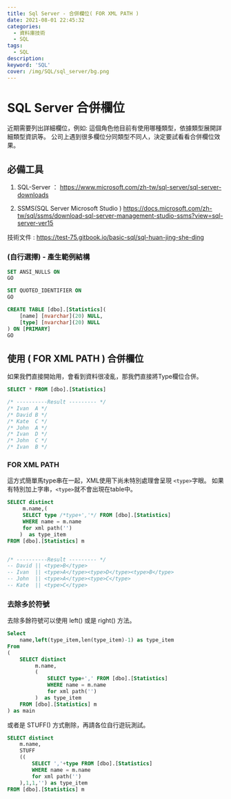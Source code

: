```yaml
---
title: Sql Server - 合併欄位( FOR XML PATH )
date: 2021-08-01 22:45:32
categories:
  - 資料庫技術
  - SQL
tags: 
  - SQL
description:
keyword: 'SQL'
cover: /img/SQL/sql_server/bg.png
---
```


# SQL Server 合併欄位
近期需要列出詳細欄位，例如: 這個角色他目前有使用哪種類型，依據類型展開詳細類型資訊等。
公司上遇到很多欄位分同類型不同人，決定要試看看合併欄位效果。

## 必備工具
1. SQL-Server ：
https://www.microsoft.com/zh-tw/sql-server/sql-server-downloads

2. SSMS(SQL Server Microsoft Studio )
https://docs.microsoft.com/zh-tw/sql/ssms/download-sql-server-management-studio-ssms?view=sql-server-ver15

技術文件 : https://test-75.gitbook.io/basic-sql/sql-huan-jing-she-ding

### (自行選擇) - 產生範例結構
```SQL
SET ANSI_NULLS ON
GO

SET QUOTED_IDENTIFIER ON
GO

CREATE TABLE [dbo].[Statistics](
	[name] [nvarchar](20) NULL,
	[type] [nvarchar](20) NULL
) ON [PRIMARY]
GO
```

##  使用 ( FOR XML PATH ) 合併欄位
如果我們直接開始用，會看到資料很凌亂，那我們直接將Type欄位合併。
```SQL
SELECT * FROM [dbo].[Statistics]

/* ----------Result --------- */
/* Ivan	 A */
/* David B */
/* Kate	 C */
/* John	 A */
/* Ivan	 D */
/* John	 C */
/* Ivan	 B */
```

### FOR XML PATH 
這方式簡單馬type串在一起，XML使用下尚未特別處理會呈現 ```<type>```字眼。
如果有特別加上字串，```<type>```就不會出現在table中。
```SQL
SELECT distinct 
	 m.name,(
	 SELECT type /*type+','*/ FROM [dbo].[Statistics]
	 WHERE name = m.name
	 for xml path('')
	)  as type_item
FROM [dbo].[Statistics] m


/* ----------Result --------- */
-- David || <type>B</type>
-- Ivan	 || <type>A</type><type>D</type><type>B</type>
-- John  || <type>A</type><type>C</type>
-- Kate	 || <type>C</type>
```

### 去除多於符號
去除多餘符號可以使用 left() 或是 right() 方法。

```SQL
Select 
	name,left(type_item,len(type_item)-1) as type_item
From
(
	SELECT distinct 
		 m.name,
		 (
			 SELECT type+',' FROM [dbo].[Statistics]
			 WHERE name = m.name
			 for xml path('')
		 )  as type_item
	FROM [dbo].[Statistics] m
) as main

```

或者是 STUFF() 方式刪除，再請各位自行遊玩測試。

```SQL
SELECT distinct 
    m.name,
    STUFF
    ((
        SELECT ','+type FROM [dbo].[Statistics]
        WHERE name = m.name
        for xml path('')
    ),1,1,'') as type_item 
FROM [dbo].[Statistics] m

```
